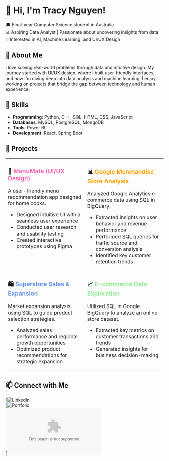 # 👋 Hi, I'm Tracy Nguyen!  

🎓 Final-year Computer Science student in Australia  
📊 Aspiring Data Analyst | Passionate about uncovering insights from data  
💡 Interested in AI, Machine Learning, and UI/UX Design  

## 🚀 About Me  
I love solving real-world problems through data and intuitive design. My journey started with UI/UX design, where I built user-friendly interfaces, and now I'm diving deep into data analysis and machine learning. I enjoy working on projects that bridge the gap between technology and human experience.  

## 🔧 Skills  
- **Programming**: Python, C++, SQL, HTML, CSS, JavaScript  
- **Databases**: MySQL, PostgreSQL, MongoDB  
- **Tools**: Power BI  
- **Development**: React, Spring Boot  

## 📌 Projects  

<table> <tr> <td width="50%" valign="top"> <h3>🎨 <span style="color:#FF69B4;">MenuMate (UI/UX Design)</span></h3> <p>A user-friendly menu recommendation app designed for home cooks.</p> <ul> <li>Designed intuitive UI with a seamless user experience</li> <li>Conducted user research and usability testing</li> <li>Created interactive prototypes using Figma</li> </ul> </td> <td width="50%" valign="top"> <h3>📊 <span style="color:#FFA500;">Google Merchandise Store Analysis</span></h3> <p>Analyzed Google Analytics e-commerce data using SQL in BigQuery.</p> <ul> <li>Extracted insights on user behavior and revenue performance</li> <li>Performed SQL queries for traffic source and conversion analysis</li> <li>Identified key customer retention trends</li> </ul> </td> </tr> <tr> <td width="50%" valign="top"> <h3>🛍️ <span style="color:#6495ED;">Superstore Sales & Expansion</span></h3> <p>Market expansion analysis using SQL to guide product selection strategies.</p> <ul> <li>Analyzed sales performance and regional growth opportunities</li> <li>Optimized product recommendations for strategic expansion</li> </ul> </td> <td width="50%" valign="top"> <h3>📈 <span style="color:#90EE90;">E-commerce Data Exploration</span></h3> <p>Utilized SQL in Google BigQuery to analyze an online store dataset.</p> <ul> <li>Extracted key metrics on customer transactions and trends</li> <li>Generated insights for business decision-making</li> </ul> </td> </tr> </table> 


## 📫 Connect with Me  
[![LinkedIn](https://www.linkedin.com/in/tracy-nguyen-86687a241/)  
[![Portfolio](https://silicon-base-535.notion.site/Tracy-Nguyen-19faffefd9b7807b913fecbd38e3803d?pvs=4)  
[![Email](mailto:ngocthiennhi9a2@gmail.com)  

